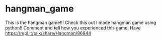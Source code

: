 # hangman_game 
This is the hangman game!!!
Check this out I made hangman game using python!!
Comment and tell how you experienced this game. Have 
https://repl.it/talk/share/Hangman/86844
